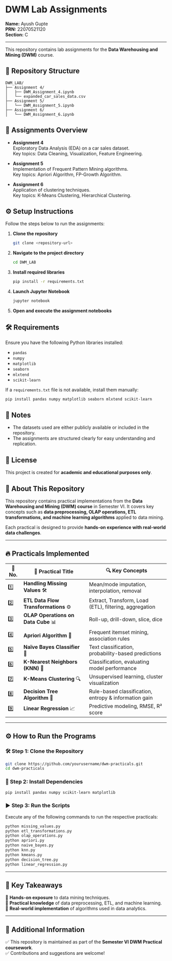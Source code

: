 # DWM Lab Assignments

**Name:** Ayush Gupte    
**PRN:** 22070521120    
**Section:** C 

---

This repository contains lab assignments for the **Data Warehousing and Mining (DWM)** course.

## 📁 Repository Structure

```
DWM_LAB/
├── Assignment 4/
│   ├── DWM_Assignment_4.ipynb
│   └── expanded_car_sales_data.csv
├── Assignment 5/
│   └── DWM_Assignment_5.ipynb
├── Assignment 6/
│   └── DWM_Assignment_6.ipynb
```

## 📝 Assignments Overview

- **Assignment 4**  
  Exploratory Data Analysis (EDA) on a car sales dataset.  
  Key topics: Data Cleaning, Visualization, Feature Engineering.

- **Assignment 5**  
  Implementation of Frequent Pattern Mining algorithms.  
  Key topics: Apriori Algorithm, FP-Growth Algorithm.

- **Assignment 6**  
  Application of clustering techniques.  
  Key topics: K-Means Clustering, Hierarchical Clustering.

## ⚙️ Setup Instructions

Follow the steps below to run the assignments:

1. **Clone the repository**
   ```bash
   git clone <repository-url>
   ```

2. **Navigate to the project directory**
   ```bash
   cd DWM_LAB
   ```

3. **Install required libraries**
   ```bash
   pip install -r requirements.txt
   ```

4. **Launch Jupyter Notebook**
   ```bash
   jupyter notebook
   ```

5. **Open and execute the assignment notebooks**

## 🛠️ Requirements

Ensure you have the following Python libraries installed:

- `pandas`
- `numpy`
- `matplotlib`
- `seaborn`
- `mlxtend`
- `scikit-learn`

If a `requirements.txt` file is not available, install them manually:

```bash
pip install pandas numpy matplotlib seaborn mlxtend scikit-learn
```

## 📌 Notes

- The datasets used are either publicly available or included in the repository.
- The assignments are structured clearly for easy understanding and replication.

## 📜 License

This project is created for **academic and educational purposes only**.
## 📌 About This Repository  
This repository contains practical implementations from the **Data Warehousing and Mining (DWM) course** in Semester VI. It covers key concepts such as **data preprocessing, OLAP operations, ETL transformations, and machine learning algorithms** applied to data mining.  

Each practical is designed to provide **hands-on experience with real-world data challenges**.  

---

## 🔥 Practicals Implemented  

| 🔢 No. | 📌 Practical Title | 🔍 Key Concepts |
|--------|------------------|---------------|
| 1️⃣ | **Handling Missing Values** 🛠️ | Mean/mode imputation, interpolation, removal |
| 2️⃣ | **ETL Data Flow Transformations** ⚙️ | Extract, Transform, Load (ETL), filtering, aggregation |
| 3️⃣ | **OLAP Operations on Data Cube** 📊 | Roll-up, drill-down, slice, dice |
| 4️⃣ | **Apriori Algorithm** 🛒 | Frequent itemset mining, association rules |
| 5️⃣ | **Naïve Bayes Classifier** 🤖 | Text classification, probability-based predictions |
| 6️⃣ | **K-Nearest Neighbors (KNN)** 📌 | Classification, evaluating model performance |
| 7️⃣ | **K-Means Clustering** 🔍 | Unsupervised learning, cluster visualization |
| 8️⃣ | **Decision Tree Algorithm** 🌲 | Rule-based classification, entropy & information gain |
| 9️⃣ | **Linear Regression** 📈 | Predictive modeling, RMSE, R² score |

---

## ⚙️ How to Run the Programs  

### 🛠️ Step 1: Clone the Repository  
```bash
git clone https://github.com/yourusername/dwm-practicals.git
cd dwm-practicals
```  

### 🔗 Step 2: Install Dependencies  
```bash
pip install pandas numpy scikit-learn matplotlib
```  

### ▶️ Step 3: Run the Scripts  
Execute any of the following commands to run the respective practicals:  
```bash
python missing_values.py
python etl_transformations.py
python olap_operations.py
python apriori.py
python naive_bayes.py
python knn.py
python kmeans.py
python decision_tree.py
python linear_regression.py
```  

---

## 🎯 Key Takeaways  
📌 **Hands-on exposure** to data mining techniques.  
📌 **Practical knowledge** of data preprocessing, ETL, and machine learning.  
📌 **Real-world implementation** of algorithms used in data analytics.  

---

## 📢 Additional Information  
✅ This repository is maintained as part of the **Semester VI DWM Practical coursework**.  
✅ Contributions and suggestions are welcome!  
